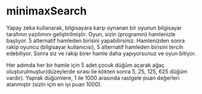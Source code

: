 # minimaxSearch

Yapay zeka kullanarak, bilgisayara karşı oynanan bir oyunun bilgisayar tarafının yazılımını geliştirilmiştir. Oyun, sizin (programın) hamlenizle başlıyor. 5 alternatif hamleden birisini yapabilirsiniz. Hamlenizden sonra rakip oyuncu (bilgisayar kullanıcısı), 5 alternatif hamleden birisini tercih edebiliyor. Sonra siz ve rakip birer hamle daha yapıyorsunuz ve oyun bitiyor. 

Her adımda her bir hamle için 5 adet çocuk düğüm açarak ağaç oluşturulmuştur(düzeylerde sırası ile kökten sonra 5, 25, 125, 625 düğüm vardır). Yaprak düğümlere, 1 ile 1000 arasında rastgele puan değerleri atanmıştır (sizin için en iyi puan 1000).
